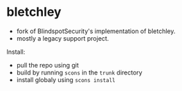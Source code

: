 # bletchley

- fork of BlindspotSecurity's implementation of bletchley.
- mostly a legacy support project. 

Install:
- pull the repo using git
- build by running `scons` in the `trunk` directory
- install globaly using `scons install`

